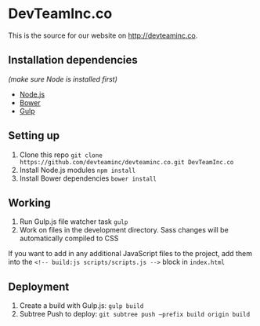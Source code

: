 # DevTeamInc.co

This is the source for our website on http://devteaminc.co.

## Installation dependencies
*(make sure Node is installed first)*

* [Node.js](http://nodejs.org/)
* [Bower](http://bower.io/)
* [Gulp](http://gulpjs.com/)

## Setting up

1. Clone this repo `git clone https://github.com/devteaminc/devteaminc.co.git DevTeamInc.co`
2. Install Node.js modules `npm install`
3. Install Bower dependencies `bower install`

##  Working

1. Run Gulp.js file watcher task `gulp`
2. Work on files in the development directory. Sass changes will be automatically compiled to CSS

If you want to add in any additional JavaScript files to the project, add them into the `<!-- build:js scripts/scripts.js -->` block in `index.html`

## Deployment

1. Create a build with Gulp.js: `gulp build`
2. Subtree Push to deploy: `git subtree push —prefix build origin build`
